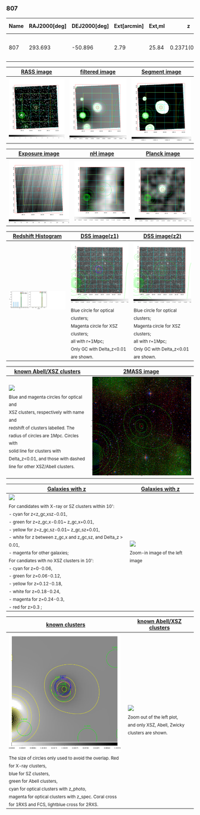 <div STYLE="page-break-after: always;"></div>

### 807

|Name|RAJ2000[deg]|DEJ2000[deg] |Ext[arcmin]| Ext,ml | z | z_src| C|GC(XSZ,Delta_z<0.01)| GC(OPT,Delta_z<0.01)|GC| R_sig[arcmin] | R500[arcmin] | R500[Mpc]| CRsig[c/s] | CR500[c/s] |L500[1E44 erg/s]|F500[1E-12 erg/s/cm^2]| M500[1E14 Msun]|Tx[keV]|Cnt_sig|Beta|Rc[arcmin]|Comment|Alias|
|---|---|---|---|---|---|------|---|--------|---------|----------|---|---|---|---|---|---|---|---|---|---|---|---|---|---|
|807| 293.693| -50.896| 2.79| 25.84| 0.2371(0.000)| z_xsz| B| MCXC, PSZ2, Tar| A| A, MCXC, PSZ2, Tar, W| 16.306| 5.359| 1.209| 0.197(0.106)| 0.178(0.095)| 5.781(1.458)| 3.431(0.865)| 6.37(0.75)| 7.25(0.55)| 38.2| 0.921(-0.099+0.058)| 4.275(-0.673+0.585)| -| k352|

|[RASS image](../image/807/807_img.pdf)|[filtered image](../image/807/807_fil.pdf)|[Segment image](../image/807/807_seg.pdf)|
|-------------------|--------------------|-------------------|
| <img src="../image/807/807_img.png" width="300">  | <img src="../image/807/807_fil.png" width="300">   | <img src="../image/807/807_seg.png" width="300">  |

|[Exposure image](../image/807/807_mex.pdf)| [nH image](../image/807/807_nh.pdf)| [Planck image](../image/807/807_p.pdf)|
|-------------------|--------------------|-------------------|
|<img src="../image/807/807_mex.png" width="300">   | <img src="../image/807/807_nh.png" width="300">    | <img src="../image/807/807_p.png" width="300"> |

|[Redshift Histogram](../image/807/807_zg.pdf) | [DSS image(z1)](../image/807/807_dss_z1.pdf)      |  [DSS image(z2)](../image/807/807_dss_z2.pdf)    |
|-------------------|--------------------|-------------------|
|<img src="../image/807/807_zg.png" width="300"> |<img src="../image/807/807_dss_z1.png" width="300"> <sub><br>Blue circle for optical clusters; <br>Magenta circle for XSZ clusters; <br>all with r=1Mpc; <br>Only GC with Delta_z<0.01 are shown. </sub>| <img src="../image/807/807_dss_z2.png" width="300"><sub><br>Blue circle for optical clusters; <br>Magenta circle for XSZ clusters; <br>all with r=1Mpc; <br>Only GC with Delta_z<0.01 are shown. </sub> |

|[known Abell/XSZ clusters](../image/807/807_m.pdf) | [2MASS image](../image/807/807_2mass.pdf)      |
|-------------------|-------------------|
|<img src=../image/807/807_m.png width="300"> <br><sub>Blue and magenta circles for optical and <br>XSZ clusters, respectively with name and <br>redshift of clusters labelled. The <br>radius of circles are 1Mpc. Circles with <br>solid line for clusters with <br>Delta_z<0.01, and those with dashed <br>line for other XSZ/Abell clusters.        </sub>|<img src="../image/807/807_2mass.png" width="300">  |

|[Galaxies with z](../image/807/807_opt_ned.pdf) |[Galaxies with z](../image/807/807_opt_ned_zoom.pdf) |
|-------------------|-------------------|
| <img src=../image/807/807_opt_ned.png width="300"> <br><sub> For candidates with X-ray or SZ clusters within 10': <br> - cyan for z<z_gc,xsz-0.01, <br> - green for z=z_gc,x-0.01~ z_gc,x+0.01, <br> - yellow for z=z_gc,sz-0.01~ z_gc,sz+0.01, <br> - white for z between z_gc,x and z_gc,sz, and Delta_z > 0.01, <br> - magenta for other galaxies; <br>For candiates with no XSZ clusters in 10': <br> - cyan for z=0-0.06, <br> - green for z=0.06-0.12, <br> - yellow for z=0.12-0.18, <br> - white for z=0.18-0.24, <br> - magenta for z=0.24-0.3, <br> - red for z>0.3 ;  </sub>|<img src=../image/807/807_opt_ned_zoom.png width="300">  <br><sub> Zoom-in image of the left image</sub>|

|[known clusters](../image/807/807_gc.pdf) |[known Abell/XSZ clusters](../image/807/807_gc_large.pdf) |
|-------------------|-------------------|
| <img src=../image/807/807_gc.png width="300"> <br><sub> The size of circles only used to avoid the overlap. Red for X-ray clusters, <br> blue for SZ clusters, <br> green for Abell clusters, <br> cyan for optical clusters with z_photo, <br> magenta for optical clusters with z_spec. Coral cross for 1RXS and FCS, lightblue cross for 2RXS. </sub>|<img src=../image/807/807_gc_large.png width="300"> <br><sub> Zoom out of the left plot, <br> and only XSZ, Abell, Zwicky clusters are shown. </sub> |



